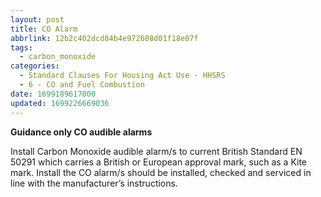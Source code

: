```yaml
---
layout: post
title: CO Alarm
abbrlink: 12b2c402dcd84b4e972608d01f18e07f
tags:
  - carbon_monoxide
categories:
  - Standard Clauses For Housing Act Use - HHSRS
  - 6 - CO and Fuel Combustion
date: 1699189617000
updated: 1699226669036
---
```


**Guidance only CO audible alarms**

Install Carbon Monoxide audible alarm/s to current British Standard EN 50291 which carries a British or European approval mark, such as a Kite mark. Install the CO alarm/s should be installed, checked and serviced in line with the manufacturer’s instructions.
